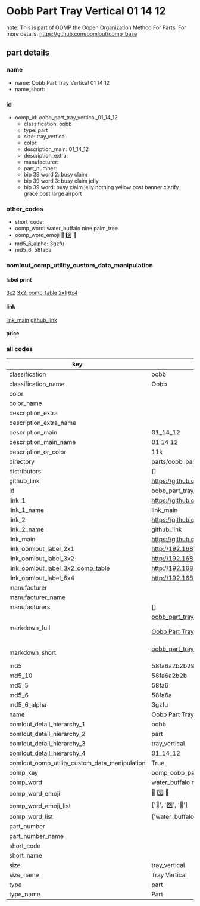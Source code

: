 # Oobb Part Tray Vertical 01 14 12  

note: This is part of OOMP the Oopen Organization Method For Parts. For more details: https://github.com/oomlout/oomp_base

##  part details





### name
* name: Oobb Part Tray Vertical 01 14 12
* name_short: 
### id
* oomp_id: oobb_part_tray_vertical_01_14_12
  * classification: oobb
  * type: part
  * size: tray_vertical
  * color: 
  * description_main: 01_14_12
  * description_extra: 
  * manufacturer: 
  * part_number: 
  * bip 39 word 2: busy claim
  * bip 39 word 3: busy claim jelly
  * bip 39 word: busy claim jelly nothing yellow post banner clarify grace post large airport

### other_codes
* short_code: 
* oomp_word: water_buffalo nine palm_tree
* oomp_word_emoji :water_buffalo: :nine: :palm_tree:
* md5_6_alpha: 3gzfu
* md5_6: 58fa6a






### oomlout_oomp_utility_custom_data_manipulation
#### label print
[3x2](http://192.168.1.245:1112/?label=oomp%203gzfu)
[3x2_oomp_table](http://192.168.1.107:1112/?label=oomp%203gzfu)
[2x1](http://192.168.1.242:1112/?label=oomp%203gzfu)
[6x4](http://192.168.1.55:1112/?label=oomp%203gzfu)    

#### link

[link_main](https://github.com/oomlout/oomlout_oomp_current_version_messy/tree/main/parts/oobb_part_tray_vertical_01_14_12) [github_link](https://github.com/oomlout/oomlout_oomp_part_src/tree/main/parts/oobb_part_tray_vertical_01_14_12)                             

#### price







### all codes 
| key | value |  
| --- | --- |  
| classification | oobb |  
| classification_name | Oobb |  
| color |  |  
| color_name |  |  
| description_extra |  |  
| description_extra_name |  |  
| description_main | 01_14_12 |  
| description_main_name | 01 14 12 |  
| description_or_color | 11k |  
| directory | parts/oobb_part_tray_vertical_01_14_12 |  
| distributors | [] |  
| github_link | https://github.com/oomlout/oomlout_oomp_part_src/tree/main/parts/oobb_part_tray_vertical_01_14_12 |  
| id | oobb_part_tray_vertical_01_14_12 |  
| link_1 | https://github.com/oomlout/oomlout_oomp_current_version_messy/tree/main/parts/oobb_part_tray_vertical_01_14_12 |  
| link_1_name | link_main |  
| link_2 | https://github.com/oomlout/oomlout_oomp_part_src/tree/main/parts/oobb_part_tray_vertical_01_14_12 |  
| link_2_name | github_link |  
| link_main | https://github.com/oomlout/oomlout_oomp_current_version_messy/tree/main/parts/oobb_part_tray_vertical_01_14_12 |  
| link_oomlout_label_2x1 | http://192.168.1.242:1112/?label=oomp%203gzfu |  
| link_oomlout_label_3x2 | http://192.168.1.245:1112/?label=oomp%203gzfu |  
| link_oomlout_label_3x2_oomp_table | http://192.168.1.107:1112/?label=oomp%203gzfu |  
| link_oomlout_label_6x4 | http://192.168.1.55:1112/?label=oomp%203gzfu |  
| manufacturer |  |  
| manufacturer_name |  |  
| manufacturers | [] |  
| markdown_full | [oobb_part_tray_vertical_01_14_12](https://github.com/oomlout/oomlout_oomp_current_version_messy/tree/main/parts/oobb_part_tray_vertical_01_14_12)<br>[](https://github.com/oomlout/oomlout_oomp_current_version_messy/tree/main/parts/oobb_part_tray_vertical_01_14_12)<br>[Oobb Part Tray Vertical 01 14 12](https://github.com/oomlout/oomlout_oomp_current_version_messy/tree/main/parts/oobb_part_tray_vertical_01_14_12)<br><br> |  
| markdown_short | [oobb_part_tray_vertical_01_14_12](https://github.com/oomlout/oomlout_oomp_current_version_messy/tree/main/parts/oobb_part_tray_vertical_01_14_12)<br><br> |  
| md5 | 58fa6a2b2b29e24aa2ff896cef8a68f9 |  
| md5_10 | 58fa6a2b2b |  
| md5_5 | 58fa6 |  
| md5_6 | 58fa6a |  
| md5_6_alpha | 3gzfu |  
| name | Oobb Part Tray Vertical 01 14 12 |  
| oomlout_detail_hierarchy_1 | oobb |  
| oomlout_detail_hierarchy_2 | part |  
| oomlout_detail_hierarchy_3 | tray_vertical |  
| oomlout_detail_hierarchy_4 | 01_14_12 |  
| oomlout_oomp_utility_custom_data_manipulation | True |  
| oomp_key | oomp_oobb_part_tray_vertical_01_14_12 |  
| oomp_word | water_buffalo nine palm_tree |  
| oomp_word_emoji | :water_buffalo: :nine: :palm_tree: |  
| oomp_word_emoji_list | [':water_buffalo:', ':nine:', ':palm_tree:'] |  
| oomp_word_list | ['water_buffalo', 'nine', 'palm_tree'] |  
| part_number |  |  
| part_number_name |  |  
| short_code |  |  
| short_name |  |  
| size | tray_vertical |  
| size_name | Tray Vertical |  
| type | part |  
| type_name | Part |  

